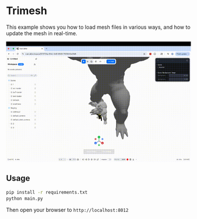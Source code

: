
# Trimesh

This example shows you how to load mesh files in various ways, and how to update the mesh in real-time.

![Demo](demo.gif)




## Usage

```bash
pip install -r requirements.txt
python main.py
```

Then open your browser to `http://localhost:8012`